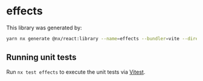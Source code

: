 # effects

This library was generated by:

```sh
yarn nx generate @nx/react:library --name=effects --bundler=vite --directory=libs/effects --compiler=swc --importPath=@geovanni/effects --style=none --unitTestRunner=jest --no-interactive
```

## Running unit tests

Run `nx test effects` to execute the unit tests via [Vitest](https://vitest.dev/).
